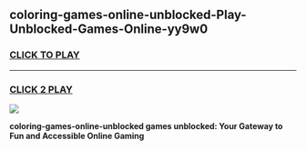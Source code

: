 
## coloring-games-online-unblocked-Play-Unblocked-Games-Online-yy9w0
<h3>
<a href="https://premium76.site?title=coloring-games-online-unblocked&ref=25A">CLICK TO PLAY</a></h3>
<hr>

<h3>
<a href="https://premium76.site?title=coloring-games-online-unblocked&ref=25A">CLICK 2 PLAY</a>
  
</h3>

<a href="https://premium76.site?title=coloring-games-online-unblocked&ref=25A"><img src="https://clearcache.store/games.png"></a>


**coloring-games-online-unblocked games unblocked: Your Gateway to Fun and Accessible Online Gaming**
